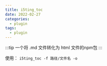 ```yaml
---
title: i5ting_toc
date: 2022-02-27
categories:
  - plugin
tags:
  - plugin
---
```


:::tip
    一个将 .md 文件转化为 html 文件的npm包
:::


使用：
`i5ting_toc -f 路径/文件名 -o`

